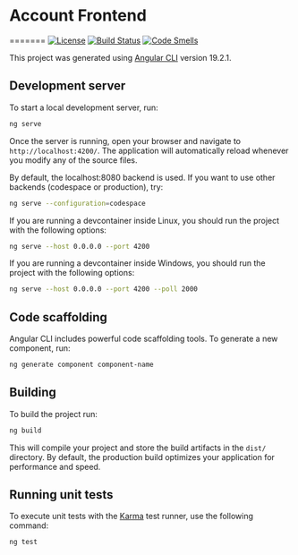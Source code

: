 # Account Frontend

=======
[![License](http://img.shields.io/:license-apache-blue.svg)](http://www.apache.org/licenses/LICENSE-2.0.html)
[![Build Status](https://github.com/persapiens-classes/account-frontend/actions/workflows/deploy.yml/badge.svg)](https://github.com/persapiens-classes/account-frontend/actions)
[![Code Smells](https://sonarcloud.io/api/project_badges/measure?project=persapiens-classes_account-frontend&metric=code_smells)](https://sonarcloud.io/project/issues?issueStatuses=OPEN%2CCONFIRMED&id=persapiens-classes_account-frontend)

This project was generated using [Angular CLI](https://github.com/angular/angular-cli) version 19.2.1.

## Development server

To start a local development server, run:

```bash
ng serve
```

Once the server is running, open your browser and navigate to `http://localhost:4200/`. The application will automatically reload whenever you modify any of the source files.

By default, the localhost:8080 backend is used. If you want to use other backends (codespace or production), try:

```bash
ng serve --configuration=codespace
```

If you are running a devcontainer inside Linux, you should run the project with the following options:

```bash
ng serve --host 0.0.0.0 --port 4200
```

If you are running a devcontainer inside Windows, you should run the project with the following options:

```bash
ng serve --host 0.0.0.0 --port 4200 --poll 2000
```

## Code scaffolding

Angular CLI includes powerful code scaffolding tools. To generate a new component, run:

```bash
ng generate component component-name
```

## Building

To build the project run:

```bash
ng build
```

This will compile your project and store the build artifacts in the `dist/` directory. By default, the production build optimizes your application for performance and speed.

## Running unit tests

To execute unit tests with the [Karma](https://karma-runner.github.io) test runner, use the following command:

```bash
ng test
```
